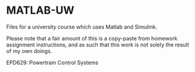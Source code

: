# MATLAB-UW
Files for a university course which uses Matlab and Simulink.

Please note that a fair amount of this is a copy-paste from homework assignment instructions, and as such that this work is not solely the result of my own doings.

EPD629: Powertrain Control Systems
